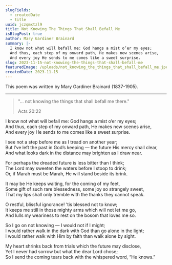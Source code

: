```yaml
---
slugFields:
  - createdDate
  - title
uuid: jczqmxtzl9
title: Not Knowing The Things That Shall Befall Me
isBlogPost: true
author: Mary Gardiner Brainard
summary: |-
  I know not what will befall me: God hangs a mist o’er my eyes;
  And thus, each step of my onward path, He makes new scenes arise,
  And every joy He sends to me comes like a sweet surprise.
slug: 2023-11-15-not-knowing-the-things-that-shall-befall-me
featuredImage: /uploads/not_knowing_the_things_that_shall_befall_me.jpeg
createdDate: 2023-11-15
---
```

This poem was written by Mary Gardiner Brainard (1837-1905).

- - -

> "... not knowing the things that shall befall me there."
>
> Acts 20:22

I know not what will befall me: God hangs a mist o’er my eyes;\
And thus, each step of my onward path, He makes new scenes arise,\
And every joy He sends to me comes like a sweet surprise.

I see not a step before me as I tread on another year;\
But I’ve left the past in God’s keeping — the future His mercy shall clear,\
And what looks dark in the distance may brighten as I draw near.

For perhaps the dreaded future is less bitter than I think;\
The Lord may sweeten the waters before I stoop to drink;\
Or, if Marah must be Marah, He will stand beside its brink.

It may be He keeps waiting, for the coming of my feet,\
Some gift of such rare blessedness, some joy so strangely sweet,\
That my lips shall only tremble with the thanks they cannot speak.

O restful, blissful ignorance! ’tis blessed not to know;\
It keeps me still in those mighty arms which will not let me go,\
And lulls my weariness to rest on the bosom that loves me so.

So I go on not knowing — I would not if I might;\
I would rather walk in the dark with God than go alone in the light;\
I would rather walk with Him by faith than walk alone by sight.

My heart shrinks back from trials which the future may disclose,\
Yet I never had sorrow but what the dear Lord chose;\
So I send the coming tears back with the whispered word, “He knows.”
